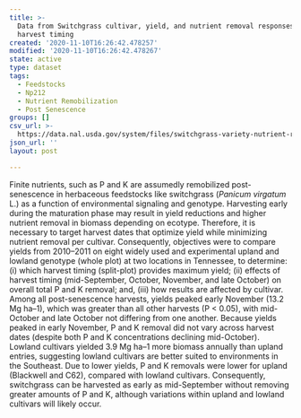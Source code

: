 ```yaml
---
title: >-
  Data from Switchgrass cultivar, yield, and nutrient removal responses to
  harvest timing
created: '2020-11-10T16:26:42.478257'
modified: '2020-11-10T16:26:42.478267'
state: active
type: dataset
tags:
  - Feedstocks
  - Np212
  - Nutrient Remobilization
  - Post Senescence
groups: []
csv_url: >-
  https://data.nal.usda.gov/system/files/switchgrass-variety-nutrient-removal-data-dictionary_0.csv
json_url: ''
layout: post

---
```

<p>Finite nutrients, such as P and K are assumedly remobilized post-senescence in herbaceous feedstocks like switchgrass (<em>Panicum virgatum</em> L.) as a function of environmental signaling and genotype. Harvesting early during the maturation phase may result in yield reductions and higher nutrient removal in biomass depending on ecotype. Therefore, it is necessary to target harvest dates that optimize yield while minimizing nutrient removal per cultivar. Consequently, objectives were to compare yields from 2010–2011 on eight widely used and experimental upland and lowland genotype (whole plot) at two locations in Tennessee, to determine: (i) which harvest timing (split-plot) provides maximum yield; (ii) effects of harvest timing (mid-September, October, November, and late October) on overall total P and K removal; and, (iii) how results are affected by cultivar. Among all post-senescence harvests, yields peaked early November (13.2 Mg ha–1), which was greater than all other harvests (P &lt; 0.05), with mid-October and late October not differing from one another. Because yields peaked in early November, P and K removal did not vary across harvest dates (despite both P and K concentrations declining mid-October). Lowland cultivars yielded 3.9 Mg ha–1 more biomass annually than upland entries, suggesting lowland cultivars are better suited to environments in the Southeast. Due to lower yields, P and K removals were lower for upland (Blackwell and C62), compared with lowland cultivars. Consequently, switchgrass can be harvested as early as mid-September without removing greater amounts of P and K, although variations within upland and lowland cultivars will likely occur.</p>

